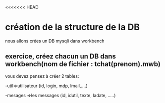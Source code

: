 
<<<<<<< HEAD
# création de la structure de la DB
nous allons crées un DB mysqli dans workbench
## exercice, créez chacun un DB dans workbench(nom de fichier : tchat(prenom).mwb)
vous devez pensez à créer 2 tables:

-util=>utilisateur (id, login, mdp, lmail,....)

-mesages =>les messages (id, idutil, texte, ladate, .....)


